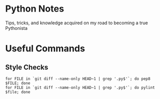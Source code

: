 # Python Notes
Tips, tricks, and knowledge acquired on my road to becoming a true Pythonista

# Useful Commands
## Style Checks
    for FILE in `git diff --name-only HEAD~1 | grep '.py$'`; do pep8 $FILE; done
    for FILE in `git diff --name-only HEAD~1 | grep '.py$'`; do pylint $file; done

